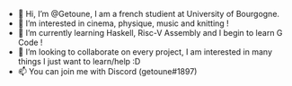 - 👋 Hi, I’m @Getoune, I am a french studient at University of Bourgogne.
- 👀 I’m interested in cinema, physique, music and knitting !
- 🌱 I’m currently learning Haskell, Risc-V Assembly and I begin to learn G Code !
- 💞️ I’m looking to collaborate on every project, I am interested in many things I just want to learn/help :D
- 📫 You can join me with Discord (getoune#1897) 
